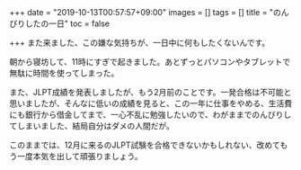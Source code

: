 +++
date = "2019-10-13T00:57:57+09:00"
images = []
tags = []
title = "のんびりしたの一日"
toc = false

+++
また来ました、この嫌な気持ちが、一日中に何もしたくないんです。

朝から寝坊して、11時にすぎで起きました。あとずっとパソコンやタブレットで無駄に時間を使ってしまった。

また、JLPT成績を発表しましたが、もう2月前のことです。一発合格は不可能と思いましたが、そんなに低いの成績を見ると、この一年に仕事をやめる、生活費にも銀行から借金してまで、一心不乱に勉強したいので、わがままでのんびりしてしまいました、結局自分はダメの人間だが。

このままでは、12月に来るのJLPT試験を合格できないかもしれない、改めてもう一度本気を出して頑張りましょう。
